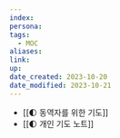 ```yaml
---
index:
persona:
tags:
  - MOC
aliases: 
link: 
up: 
date_created: 2023-10-20
date_modified: 2023-10-21
---
```

- [[🌓 동역자를 위한 기도]]
- [[🌓 개인 기도 노트]]